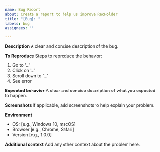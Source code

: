 ```yaml
---
name: Bug Report
about: Create a report to help us improve RecHolder
title: "[Bug]: "
labels: bug
assignees: ''

---
```


**Description**
A clear and concise description of the bug.

**To Reproduce**
Steps to reproduce the behavior:
1. Go to '...'
2. Click on '...'
3. Scroll down to '...'
4. See error

**Expected behavior**
A clear and concise description of what you expected to happen.

**Screenshots**
If applicable, add screenshots to help explain your problem.

**Environment**
- OS: [e.g., Windows 10, macOS]
- Browser [e.g., Chrome, Safari]
- Version [e.g., 1.0.0]

**Additional context**
Add any other context about the problem here.
